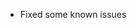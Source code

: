 <!-- **Important: You need to reset your configuration file, a breaking change has been made in this version** -->

- Fixed some known issues